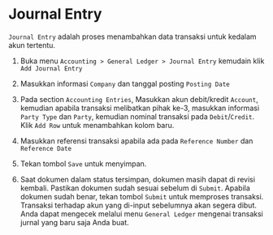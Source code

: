# Journal Entry

`Journal Entry` adalah proses menambahkan data transaksi untuk kedalam akun tertentu.

1. Buka menu `Accounting > General Ledger > Journal Entry` kemudain klik `Add Journal Entry`

2. Masukkan informasi `Company` dan tanggal posting `Posting Date`

3. Pada section `Accounting Entries`, Masukkan akun debit/kredit `Account`, kemudian apabila transaksi melibatkan pihak ke-3, masukkan informasi `Party Type` dan `Party`, kemudian nominal transaksi pada `Debit`/`Credit`. Klik `Add Row` untuk menambahkan kolom baru.

4. Masukkan referensi transaksi apabila ada pada `Reference Number` dan `Reference Date`

5. Tekan tombol `Save` untuk menyimpan.

6. Saat dokumen dalam status tersimpan, dokumen masih dapat di revisi kembali. Pastikan dokumen sudah sesuai sebelum di `Submit`. Apabila dokumen sudah benar, tekan tombol `Submit` untuk memproses transaksi. Transaksi terhadap akun yang di-input sebelumnya akan segera dibut. Anda dapat mengecek melalui menu `General Ledger` mengenai transaksi jurnal yang baru saja Anda buat.
